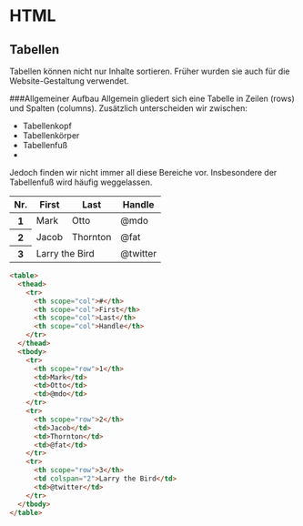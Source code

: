 # HTML
## Tabellen
Tabellen können nicht nur Inhalte sortieren. Früher wurden sie auch für die Website-Gestaltung verwendet.

###Allgemeiner Aufbau
Allgemein gliedert sich eine Tabelle in Zeilen (rows) und Spalten (columns). Zusätzlich unterscheiden wir zwischen:

- Tabellenkopf
- Tabellenkörper
- Tabellenfuß
- 
Jedoch finden wir nicht immer all diese Bereiche vor. Insbesondere der Tabellenfuß wird häufig weggelassen.

<table class="pf-v5-c-table pf-m-grid-lg"
role="grid"
aria-label="This is a sortable table example"
id="table-sortable">
  <thead  class="pf-v5-c-table__thead">
    <tr class="pf-v5-c-table__tr" role="row">
      <th class="pf-v5-c-table__th pf-v5-c-table__sort pf-m-selected"
          role="columnheader"
          aria-sort="ascending"
          scope="col">Nr.</th>
      <th class="pf-v5-c-table__th pf-v5-c-table__sort pf-m-help"
          role="columnheader"
          aria-sort="none"
          scope="col">First</th>
      <th class="pf-v5-c-table__th pf-v5-c-table__sort pf-m-help"
          role="columnheader"
          aria-sort="none"
          scope="col">Last</th>
      <th class="pf-v5-c-table__th pf-v5-c-table__sort pf-m-help"
          role="columnheader"
          aria-sort="none"
          scope="col">Handle</th>
    </tr>
  </thead>
  <tbody class="pf-v5-c-table__tbody" role="rowgroup">
    <tr class="pf-v5-c-table__tr" role="row">
      <th scope="row">1</th>
      <td class="pf-v5-c-table__td"
        role="cell">Mark</td>
      <td class="pf-v5-c-table__td"
          role="cell">Otto</td>
      <td class="pf-v5-c-table__td"
          role="cell">@mdo</td>
    </tr>
    <tr class="pf-v5-c-table__tr" role="row">
      <th class="pf-v5-c-table__td"
          role="cell" scope="row">2</th>
      <td class="pf-v5-c-table__td"
          role="cell">Jacob</td>
      <td class="pf-v5-c-table__td"
          role="cell">Thornton</td>
      <td class="pf-v5-c-table__td"
          role="cell">@fat</td>
    </tr>
    <tr class="pf-v5-c-table__tr" role="row">
      <th class="pf-v5-c-table__td"
          role="cell" scope="row">3</th>
      <td class="pf-v5-c-table__td"
          role="cell" colspan="2">Larry the Bird</td>
      <td class="pf-v5-c-table__td"
          role="cell">@twitter</td>
    </tr>
  </tbody>
</table>


````html
<table>
  <thead>
    <tr>
      <th scope="col">#</th>
      <th scope="col">First</th>
      <th scope="col">Last</th>
      <th scope="col">Handle</th>
    </tr>
  </thead>
  <tbody>
    <tr>
      <th scope="row">1</th>
      <td>Mark</td>
      <td>Otto</td>
      <td>@mdo</td>
    </tr>
    <tr>
      <th scope="row">2</th>
      <td>Jacob</td>
      <td>Thornton</td>
      <td>@fat</td>
    </tr>
    <tr>
      <th scope="row">3</th>
      <td colspan="2">Larry the Bird</td>
      <td>@twitter</td>
    </tr>
  </tbody>
</table>
````